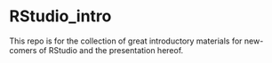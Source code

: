 # RStudio_intro
This repo is for the collection of great introductory materials for new-comers of RStudio and the presentation hereof.
